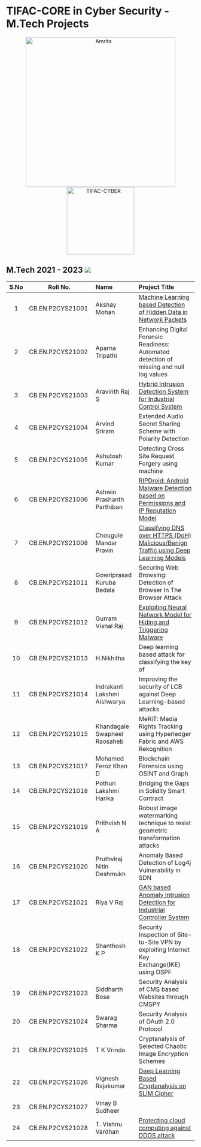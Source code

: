 # TIFAC-CORE in Cyber Security - M.Tech Projects

<p align="center">
    <img src="https://amrita-tifac-cyber-blockchain.github.io/Amrita-TIFAC-Cyber-Blockchain/AVV_PNG.png" alt ="Amrita" width="400" />
    <img src="https://amrita-tifac-cyber-blockchain.github.io/Amrita-TIFAC-Cyber-Blockchain/TIFAC-CORE_in_Cyber_Security.png" alt ="TIFAC-CYBER" width="180" />
</p>

## M.Tech 2021 - 2023 ![](https://img.shields.io/badge/-Completed-darkgreen)

| S.No | Roll No. | Name | Project Title | 
|:----:|:-----------:|:----|:----------------|
| 1 | CB.EN.P2CYS21001  | Akshay Mohan  | [Machine Learning based Detection of Hidden Data in Network Packets](https://link.springer.com/chapter/10.1007/978-981-99-8612-5_44)  | 
| 2 | CB.EN.P2CYS21002  | Aparna Tripathi  | Enhancing Digital Forensic Readiness: Automated detection of missing and null log values  | 
| 3 | CB.EN.P2CYS21003  | Aravinth Raj S  | [Hybrid Intrusion Detection System for Industrial Control System](https://link.springer.com/chapter/10.1007/978-981-99-8612-5_47) | 
| 4 | CB.EN.P2CYS21004  | Arvind Sriram  | Extended Audio Secret Sharing Scheme with Polarity Detection  | 
| 5 | CB.EN.P2CYS21005  | Ashutosh Kumar  | Detecting Cross Site Request Forgery using machine  | 
| 6 | CB.EN.P2CYS21006  | Ashwin Prashanth Parthiban  | [RIPDroid: Android Malware Detection based on Permissions and IP Reputation Model](https://link.springer.com/chapter/10.1007/978-981-99-8612-5_46)  | 
| 7 | CB.EN.P2CYS21008  | Chougule Mandar Pravin  | [Classifying DNS over HTTPS (DoH) Malicious/Benign Traffic using Deep Learning Models](https://ieeexplore.ieee.org/document/10458486)  | 
| 8 | CB.EN.P2CYS21011  | Gowriprasad Kuruba Bedala  | Securing Web Browsing: Detection of Browser In The Browser Attack  | 
| 9 | CB.EN.P2CYS21012  | Gurram Vishal Raj  | [Exploiting Neural Network Model for Hiding and Triggering Malware](https://link.springer.com/chapter/10.1007/978-981-99-8346-9_18) | 
| 10 | CB.EN.P2CYS21013  | H.Nikhitha  | Deep learning based attack for classifying the key of  | 
| 11 | CB.EN.P2CYS21014  | Indrakanti Lakshmi Aishwarya  | Improving the security of LCB against Deep Learning-based attacks  | 
| 12 | CB.EN.P2CYS21015  | Khandagale Swapneel Raosaheb  | MeRiT: Media Rights Tracking using Hyperledger Fabric and AWS Rekognition  | 
| 13 | CB.EN.P2CYS21017  | Mohamed Feroz Khan D  | Blockchain Forensics using OSINT and Graph  | 
| 14 | CB.EN.P2CYS21018  | Pothuri Lakshmi Harika  | Bridging the Gaps in Solidity Smart Contract  | 
| 15 | CB.EN.P2CYS21019  | Prithvish N A  | Robust image watermarking technique to resist geometric transformation attacks  | 
| 16 | CB.EN.P2CYS21020  | Pruthviraj Nitin Deshmukh  | Anomaly Based Detection of Log4j Vulnerability in SDN  | 
| 17 | CB.EN.P2CYS21021  | Riya V Raj  | [GAN based Anomaly Intrusion Detection for Industrial Controller System](https://link.springer.com/chapter/10.1007/978-981-99-8346-9_7)  | 
| 18 | CB.EN.P2CYS21022  | Shanthosh  K P  | Security Inspection of Site-to-Site VPN by exploiting Internet Key Exchange(IKE) using OSPF  | 
| 19 | CB.EN.P2CYS21023  | Siddharth Bose  | Security Analysis of CMS based Websites through CMSPY  | 
| 20 | CB.EN.P2CYS21024  | Swarag Sharma  | Security Analysis of OAuth 2.0 Protocol  | 
| 21 | CB.EN.P2CYS21025  | T K Vrinda  | Cryptanalysis of Selected Chaotic Image Encryption Schemes  | 
| 22 | CB.EN.P2CYS21026  | Vignesh Rajakumar  | [Deep Learning Based Cryptanalysis on SLIM Cipher](https://ieeexplore.ieee.org/document/10351339)  | 
| 23 | CB.EN.P2CYS21027  | Vinay B Sudheer  |  | 
| 24 | CB.EN.P2CYS21028  | T. Vishnu Vardhan  | [Protecting cloud computing against DDOS attack](https://link.springer.com/chapter/10.1007/978-981-99-8349-0_18)  | 
